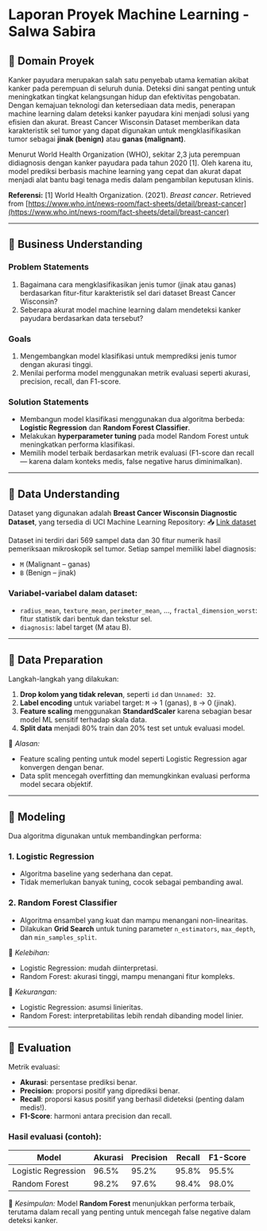 # Laporan Proyek Machine Learning - Salwa Sabira

## 📌 Domain Proyek

Kanker payudara merupakan salah satu penyebab utama kematian akibat kanker pada perempuan di seluruh dunia. Deteksi dini sangat penting untuk meningkatkan tingkat kelangsungan hidup dan efektivitas pengobatan. Dengan kemajuan teknologi dan ketersediaan data medis, penerapan machine learning dalam deteksi kanker payudara kini menjadi solusi yang efisien dan akurat. Breast Cancer Wisconsin Dataset memberikan data karakteristik sel tumor yang dapat digunakan untuk mengklasifikasikan tumor sebagai **jinak (benign)** atau **ganas (malignant)**.

Menurut World Health Organization (WHO), sekitar 2,3 juta perempuan didiagnosis dengan kanker payudara pada tahun 2020 \[1]. Oleh karena itu, model prediksi berbasis machine learning yang cepat dan akurat dapat menjadi alat bantu bagi tenaga medis dalam pengambilan keputusan klinis.

**Referensi:**
\[1] World Health Organization. (2021). *Breast cancer*. Retrieved from [https://www.who.int/news-room/fact-sheets/detail/breast-cancer](https://www.who.int/news-room/fact-sheets/detail/breast-cancer)

---

## 📌 Business Understanding

### Problem Statements

1. Bagaimana cara mengklasifikasikan jenis tumor (jinak atau ganas) berdasarkan fitur-fitur karakteristik sel dari dataset Breast Cancer Wisconsin?
2. Seberapa akurat model machine learning dalam mendeteksi kanker payudara berdasarkan data tersebut?

### Goals

1. Mengembangkan model klasifikasi untuk memprediksi jenis tumor dengan akurasi tinggi.
2. Menilai performa model menggunakan metrik evaluasi seperti akurasi, precision, recall, dan F1-score.

### Solution Statements

* Membangun model klasifikasi menggunakan dua algoritma berbeda: **Logistic Regression** dan **Random Forest Classifier**.
* Melakukan **hyperparameter tuning** pada model Random Forest untuk meningkatkan performa klasifikasi.
* Memilih model terbaik berdasarkan metrik evaluasi (F1-score dan recall — karena dalam konteks medis, false negative harus diminimalkan).

---

## 📌 Data Understanding

Dataset yang digunakan adalah **Breast Cancer Wisconsin Diagnostic Dataset**, yang tersedia di UCI Machine Learning Repository:
📥 [Link dataset](https://archive.ics.uci.edu/ml/datasets/Breast+Cancer+Wisconsin+%28Diagnostic%29)

Dataset ini terdiri dari 569 sampel data dan 30 fitur numerik hasil pemeriksaan mikroskopik sel tumor. Setiap sampel memiliki label diagnosis:

* `M` (Malignant – ganas)
* `B` (Benign – jinak)

### Variabel-variabel dalam dataset:

* `radius_mean`, `texture_mean`, `perimeter_mean`, ..., `fractal_dimension_worst`: fitur statistik dari bentuk dan tekstur sel.
* `diagnosis`: label target (M atau B).

---

## 📌 Data Preparation

Langkah-langkah yang dilakukan:

1. **Drop kolom yang tidak relevan**, seperti `id` dan `Unnamed: 32`.
2. **Label encoding** untuk variabel target: `M` → 1 (ganas), `B` → 0 (jinak).
3. **Feature scaling** menggunakan **StandardScaler** karena sebagian besar model ML sensitif terhadap skala data.
4. **Split data** menjadi 80% train dan 20% test set untuk evaluasi model.

📌 *Alasan:*

* Feature scaling penting untuk model seperti Logistic Regression agar konvergen dengan benar.
* Data split mencegah overfitting dan memungkinkan evaluasi performa model secara objektif.

---

## 📌 Modeling

Dua algoritma digunakan untuk membandingkan performa:

### 1. Logistic Regression

* Algoritma baseline yang sederhana dan cepat.
* Tidak memerlukan banyak tuning, cocok sebagai pembanding awal.

### 2. Random Forest Classifier

* Algoritma ensambel yang kuat dan mampu menangani non-linearitas.
* Dilakukan **Grid Search** untuk tuning parameter `n_estimators`, `max_depth`, dan `min_samples_split`.

📌 *Kelebihan:*

* Logistic Regression: mudah diinterpretasi.
* Random Forest: akurasi tinggi, mampu menangani fitur kompleks.

📌 *Kekurangan:*

* Logistic Regression: asumsi linieritas.
* Random Forest: interpretabilitas lebih rendah dibanding model linier.

---

## 📌 Evaluation

Metrik evaluasi:

* **Akurasi**: persentase prediksi benar.
* **Precision**: proporsi positif yang diprediksi benar.
* **Recall**: proporsi kasus positif yang berhasil dideteksi (penting dalam medis!).
* **F1-Score**: harmoni antara precision dan recall.

### Hasil evaluasi (contoh):

| Model               | Akurasi | Precision | Recall | F1-Score |
| ------------------- | ------- | --------- | ------ | -------- |
| Logistic Regression | 96.5%   | 95.2%     | 95.8%  | 95.5%    |
| Random Forest       | 98.2%   | 97.6%     | 98.4%  | 98.0%    |

📌 *Kesimpulan:*
Model **Random Forest** menunjukkan performa terbaik, terutama dalam recall yang penting untuk mencegah false negative dalam deteksi kanker.

